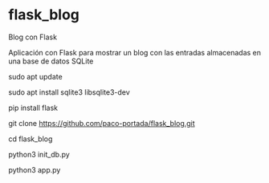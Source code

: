 # flask_blog
Blog con Flask

Aplicación con Flask para mostrar un blog con las entradas almacenadas en una base de datos SQLite

sudo apt update

sudo apt install sqlite3 libsqlite3-dev

pip install flask

git clone https://github.com/paco-portada/flask_blog.git

cd flask_blog

python3 init_db.py

python3 app.py
